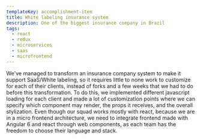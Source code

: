 ```yaml
---
templateKey: accomplishment-item
title: White labeling insurance system
description: One of the biggest insurance company in Brazil
tags:
  - react
  - redux
  - microservices
  - saas
  - microfrontend
---
```


We've managed to transform an insurance company system to make it support SaaS/White labeling, so it requires little to none work to customize for each of their clients, instead of forks and a few weeks that we had to do before this transformation. To do this, we implemented different javascript loading for each client and made a lot of customization points where we can specify which component may render, the props it receives, and the overall stylization. Even though our squad works mostly with react, because we are in a micro frontend architecture, we need to integrate frontend made with Angular 6 and react through web components, as each team has the freedom to choose their language and stack.
